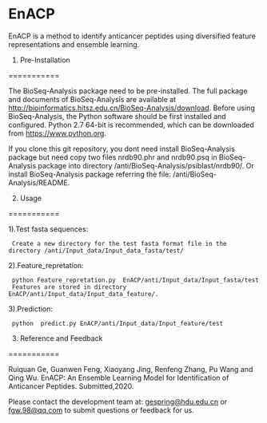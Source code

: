 # EnACP
 
EnACP is a method to identify anticancer peptides using diversified feature representations and ensemble learning.

1. Pre-Installation

===========

The BioSeq-Analysis package need to be pre-installed. The full package and documents of BioSeq-Analysis are available at http://bioinformatics.hitsz.edu.cn/BioSeq-Analysis/download. 
Before using BioSeq-Analysis, the Python software should be first installed and configured. Python 2.7 64-bit is recommended, which can be downloaded from https://www.python.org. 

If you clone this git repository, you dont need install BioSeq-Analysis package but need copy two files nrdb90.phr and nrdb90.psq in BioSeq-Analysis package into directory /anti/BioSeq-Analysis/psiblast/nrdb90/.
Or install BioSeq-Analysis package referring the file: /anti/BioSeq-Analysis/README.



2. Usage 

===========

  1).Test fasta sequences: 
  
     Create a new directory for the test fasta format file in the directory /anti/Input_data/Input_data_fasta/test/

  2).Feature_repretation: 
  
     python Feature_repretation.py  EnACP/anti/Input_data/Input_fasta/test
     Features are stored in directory EnACP/anti/Input_data/Input_data_feature/.

  3).Prediction:  
  
     python  predict.py EnACP/anti/Input_data/Input_feature/test


3. Reference and Feedback

===========

  Ruiquan Ge, Guanwen Feng, Xiaoyang Jing, Renfeng Zhang, Pu Wang and Qing Wu. EnACP: An Ensemble Learning Model for Identification of     Anticancer Peptides. Submitted,2020.
 
  Please contact the development team at: gespring@hdu.edu.cn or fgw.98@qq.com to submit questions or feedback for us.

